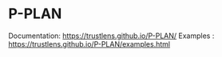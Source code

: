 # P-PLAN

Documentation: https://trustlens.github.io/P-PLAN/
Examples : https://trustlens.github.io/P-PLAN/examples.html
